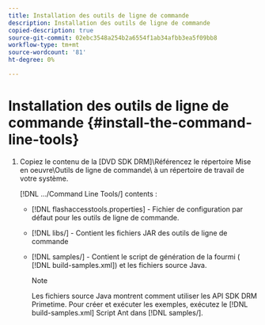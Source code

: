 ```yaml
---
title: Installation des outils de ligne de commande
description: Installation des outils de ligne de commande
copied-description: true
source-git-commit: 02ebc3548a254b2a6554f1ab34afbb3ea5f09bb8
workflow-type: tm+mt
source-wordcount: '81'
ht-degree: 0%

---
```


# Installation des outils de ligne de commande {#install-the-command-line-tools}

1. Copiez le contenu de la [DVD SDK DRM]\Référencez le répertoire Mise en oeuvre\Outils de ligne de commande\ à un répertoire de travail de votre système.

   [!DNL .../Command Line Tools/] contents :

   * [!DNL flashaccesstools.properties] - Fichier de configuration par défaut pour les outils de ligne de commande.
   * [!DNL libs/] - Contient les fichiers JAR des outils de ligne de commande
   * [!DNL samples/] - Contient le script de génération de la fourmi ( [!DNL build-samples.xml]) et les fichiers source Java.

     >[!NOTE]
     >
     >Les fichiers source Java montrent comment utiliser les API SDK DRM Primetime. Pour créer et exécuter les exemples, exécutez le [!DNL build-samples.xml] Script Ant dans [!DNL samples/].
